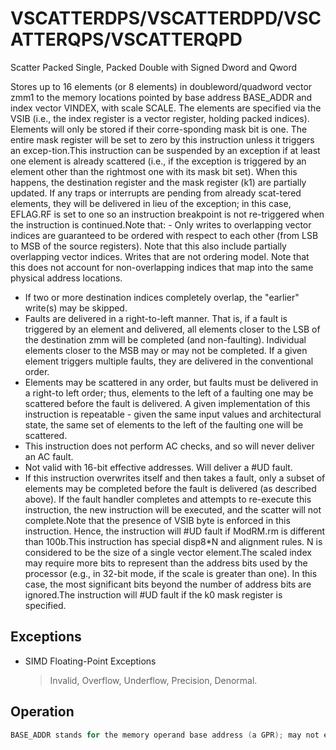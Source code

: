 # VSCATTERDPS/VSCATTERDPD/VSCATTERQPS/VSCATTERQPD

Scatter Packed Single, Packed Double with Signed Dword and Qword

Stores up to 16 elements (or 8 elements) in doubleword/quadword vector zmm1 to the memory locations pointed by base address BASE_ADDR and index vector VINDEX, with scale SCALE.
The elements are specified via the VSIB (i.e., the index register is a vector register, holding packed indices).
Elements will only be stored if their corre-sponding mask bit is one.
The entire mask register will be set to zero by this instruction unless it triggers an excep-tion.This instruction can be suspended by an exception if at least one element is already scattered (i.e., if the exception is triggered by an element other than the rightmost one with its mask bit set).
When this happens, the destination register and the mask register (k1) are partially updated.
If any traps or interrupts are pending from already scat-tered elements, they will be delivered in lieu of the exception; in this case, EFLAG.RF is set to one so an instruction breakpoint is not re-triggered when the instruction is continued.Note that: - Only writes to overlapping vector indices are guaranteed to be ordered with respect to each other (from LSB to MSB of the source registers).
Note that this also include partially overlapping vector indices.
Writes that are not ordering model.
Note that this does not account for non-overlapping indices that map into the same physical address locations.
- If two or more destination indices completely overlap, the "earlier" write(s) may be skipped.
- Faults are delivered in a right-to-left manner.
That is, if a fault is triggered by an element and delivered, all elements closer to the LSB of the destination zmm will be completed (and non-faulting).
Individual elements closer to the MSB may or may not be completed.
If a given element triggers multiple faults, they are delivered in the conventional order.
- Elements may be scattered in any order, but faults must be delivered in a right-to left order; thus, elements to the left of a faulting one may be scattered before the fault is delivered.
A given implementation of this instruction is repeatable - given the same input values and architectural state, the same set of elements to the left of the faulting one will be scattered.
- This instruction does not perform AC checks, and so will never deliver an AC fault.
- Not valid with 16-bit effective addresses.
Will deliver a #UD fault.
- If this instruction overwrites itself and then takes a fault, only a subset of elements may be completed before the fault is delivered (as described above).
If the fault handler completes and attempts to re-execute this instruction, the new instruction will be executed, and the scatter will not complete.Note that the presence of VSIB byte is enforced in this instruction.
Hence, the instruction will #UD fault if ModRM.rm is different than 100b.This instruction has special disp8*N and alignment rules.
N is considered to be the size of a single vector element.The scaled index may require more bits to represent than the address bits used by the processor (e.g., in 32-bit mode, if the scale is greater than one).
In this case, the most significant bits beyond the number of address bits are ignored.The instruction will #UD fault if the k0 mask register is specified.

## Exceptions

- SIMD Floating-Point Exceptions
  > Invalid, Overflow, Underflow, Precision, Denormal.

## Operation

```C
BASE_ADDR stands for the memory operand base address (a GPR); may not existVINDEX stands for the memory operand vector of indices (a ZMM register)SCALE stands for the memory operand scalar (1, 2, 4 or 8)DISP is the optional 1 or 4 byte displacementVSCATTERDPS (EVEX encoded versions)(KL, VL)= (4, 128), (8, 256), (16, 512)FOR j := 0 TO KL-1i := j * 32IF k1[j] OR *no writemask*THEN MEM[BASE_ADDR +SignExtend(VINDEX[i+31:i]) * SCALE + DISP] :=SRC[i+31:i]k1[j] := 0FI;ENDFORk1[MAX_KL-1:KL] := 0VSCATTERDPD (EVEX encoded versions)(KL, VL)= (2, 128), (4, 256), (8, 512)FOR j := 0 TO KL-1i := j * 64k := j * 32IF k1[j] OR *no writemask*THEN MEM[BASE_ADDR +SignExtend(VINDEX[k+31:k]) * SCALE + DISP] :=SRC[i+63:i]ENDFORk1[MAX_KL-1:KL] := 0VSCATTERQPS (EVEX encoded versions)(KL, VL)= (2, 128), (4, 256), (8, 512)FOR j := 0 TO KL-1i := j * 32k := j * 64IF k1[j] OR *no writemask*THEN MEM[BASE_ADDR + (VINDEX[k+63:k]) * SCALE + DISP] :=SRC[i+31:i]k1[j] := 0FI;ENDFORk1[MAX_KL-1:KL] := 0VSCATTERQPD (EVEX encoded versions)(KL, VL)= (2, 128), (4, 256), (8, 512)FOR j := 0 TO KL-1i := j * 64IF k1[j] OR *no writemask*THEN MEM[BASE_ADDR + (VINDEX[i+63:i]) * SCALE + DISP] :=SRC[i+63:i]k1[j] := 0FI;ENDFORk1[MAX_KL-1:KL] := 0Intel C/C++ Compiler Intrinsic EquivalentVSCATTERDPD void _mm512_i32scatter_pd(void * base, __m256i vdx, __m512d a, int scale);VSCATTERDPD void _mm512_mask_i32scatter_pd(void * base, __mmask8 k, __m256i vdx, __m512d a, int scale);VSCATTERDPS void _mm512_i32scatter_ps(void * base, __m512i vdx, __m512 a, int scale);VSCATTERDPS void _mm512_mask_i32scatter_ps(void * base, __mmask16 k, __m512i vdx, __m512 a, int scale);VSCATTERQPD void _mm512_i64scatter_pd(void * base, __m512i vdx, __m512d a, int scale);VSCATTERQPD void _mm512_mask_i64scatter_pd(void * base, __mmask8 k, __m512i vdx, __m512d a, int scale);VSCATTERQPS void _mm512_i64scatter_ps(void * base, __m512i vdx, __m256 a, int scale);VSCATTERQPS void _mm512_mask_i64scatter_ps(void * base, __mmask8 k, __m512i vdx, __m256 a, int scale);VSCATTERDPD void _mm256_i32scatter_pd(void * base, __m128i vdx, __m256d a, int scale);VSCATTERDPD void _mm256_mask_i32scatter_pd(void * base, __mmask8 k, __m128i vdx, __m256d a, int scale);VSCATTERDPS void _mm256_i32scatter_ps(void * base, __m256i vdx, __m256 a, int scale);VSCATTERDPS void _mm256_mask_i32scatter_ps(void * base, __mmask8 k, __m256i vdx, __m256 a, int scale);VSCATTERQPD void _mm256_i64scatter_pd(void * base, __m256i vdx, __m256d a, int scale);VSCATTERQPD void _mm256_mask_i64scatter_pd(void * base, __mmask8 k, __m256i vdx, __m256d a, int scale);VSCATTERQPS void _mm256_i64scatter_ps(void * base, __m256i vdx, __m128 a, int scale);VSCATTERQPS void _mm256_mask_i64scatter_ps(void * base, __mmask8 k, __m256i vdx, __m128 a, int scale);VSCATTERDPD void _mm_i32scatter_pd(void * base, __m128i vdx, __m128d a, int scale);VSCATTERDPD void _mm_mask_i32scatter_pd(void * base, __mmask8 k, __m128i vdx, __m128d a, int scale);VSCATTERDPS void _mm_i32scatter_ps(void * base, __m128i vdx, __m128 a, int scale);VSCATTERDPS void _mm_mask_i32scatter_ps(void * base, __mmask8 k, __m128i vdx, __m128 a, int scale);VSCATTERQPD void _mm_i64scatter_pd(void * base, __m128i vdx, __m128d a, int scale);VSCATTERQPD void _mm_mask_i64scatter_pd(void * base, __mmask8 k, __m128i vdx, __m128d a, int scale);VSCATTERQPS void _mm_i64scatter_ps(void * base, __m128i vdx, __m128 a, int scale);
```
